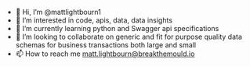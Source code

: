- 👋 Hi, I’m @mattlightbourn1
- 👀 I’m interested in code, apis, data, data insights
- 🌱 I’m currently learning python and Swagger api specifications
- 💞️ I’m looking to collaborate on generic and fit for purpose quality data schemas for business transactions both large and small
- 📫 How to reach me matt.lightbourn@breakthemould.io

<!---
mattlightbourn1/mattlightbourn1 is a ✨ special ✨ repository because its `README.md` (this file) appears on your GitHub profile.
You can click the Preview link to take a look at your changes.
--->
